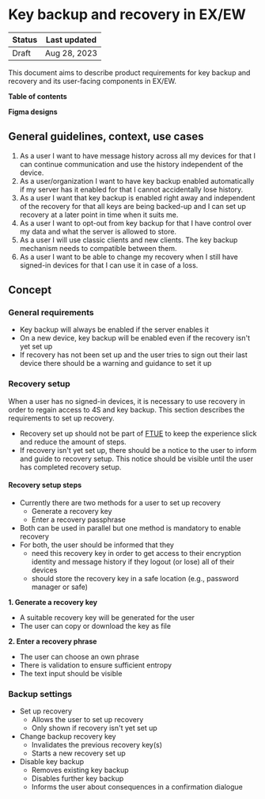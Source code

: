 # Key backup and recovery in EX/EW

| Status | Last updated |
|--|--|
| Draft | Aug 28, 2023 |

This document aims to describe product requirements for key backup and recovery and its user-facing components in EX/EW.

**Table of contents**

**Figma designs**

## General guidelines, context, use cases

1. As a user I want to have message history across all my devices for that I can continue communication and use the history independent of the device.
2. As a user/organization I want to have key backup enabled automatically if my server has it enabled for that I cannot accidentally lose history.
3. As a user I want that key backup is enabled right away and independent of the recovery for that all keys are being backed-up and I can set up recovery at a later point in time when it suits me.
4. As a user I want to opt-out from key backup for that I have control over my data and what the server is allowed to store.
5. As a user I will use classic clients and new clients. The key backup mechanism needs to compatible between them.
6. As a user I want to be able to change my recovery when I still have signed-in devices for that I can use it in case of a loss.

## Concept

### General requirements

- Key backup will always be enabled if the server enables it
- On a new device, key backup will be enabled even if the recovery isn't yet set up
- If recovery has not been set up and the user tries to sign out their last device there should be a warning and guidance to set it up

### Recovery setup
When a user has no signed-in devices, it is necessary to use recovery in order to regain access to 4S and key backup. This section describes the requirements to set up recovery.

- Recovery set up should not be part of [FTUE](https://github.com/vector-im/element-meta/blob/develop/docs/FTUE.md) to keep the experience slick and reduce the amount of steps.
- If recovery isn't yet set up, there should be a notice to the user to inform and guide to recovery setup. This notice should be visible until the user has completed recovery setup.

#### Recovery setup steps
- Currently there are two methods for a user to set up recovery
  - Generate a recovery key
  - Enter a recovery passphrase
- Both can be used in parallel but one method is mandatory to enable recovery
- For both, the user should be informed that they
  - need this recovery key in order to get access to their encryption identity and message history if they logout (or lose) all of their devices
  - should store the recovery key in a safe location (e.g., password manager or safe)

**1. Generate a recovery key**
- A suitable recovery key will be generated for the user
- The user can copy or download the key as file

**2. Enter a recovery phrase**
- The user can choose an own phrase
- There is validation to ensure sufficient entropy
- The text input should be visible

### Backup settings
- Set up recovery
  -  Allows the user to set up recovery
  -  Only shown if recovery isn't yet set up
- Change backup recovery key
  - Invalidates the previous recovery key(s)
  - Starts a new recovery set up
- Disable key backup
  - Removes existing key backup
  - Disables further key backup
  - Informs the user about consequences in a confirmation dialogue
